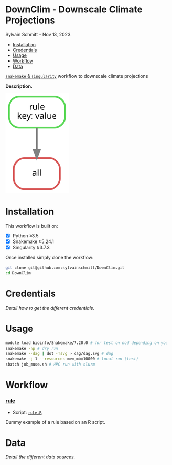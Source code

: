 # DownClim - Downscale Climate Projections
Sylvain Schmitt -
Nov 13, 2023

- [Installation](#installation)
- [Credentials](#credentials)
- [Usage](#usage)
- [Workflow](#workflow)
- [Data](#data)

[`snakemake` &
`singularity`](https://github.com/sylvainschmitt/snakemake_singularity)
workflow to downscale climate projections

**Description.**

![Workflow.](dag/dag.svg)

# Installation

This workflow is built on:

- [x] Python ≥3.5
- [x] Snakemake ≥5.24.1
- [x] Singularity ≥3.7.3

Once installed simply clone the workflow:

``` bash
git clone git@github.com:sylvainschmitt/DownClim.git
cd DownClim
```

# Credentials

*Detail how to get the different credentials.*

# Usage

``` bash
module load bioinfo/Snakemake/7.20.0 # for test on nod depending on your HPC
snakemake -np # dry run
snakemake --dag | dot -Tsvg > dag/dag.svg # dag
snakemake -j 1 --resources mem_mb=10000 # local run (test)
sbatch job_muse.sh # HPC run with slurm
```

# Workflow

### [rule](https://github.com/sylvainschmitt/smkTemplate/blob/main/rules/rule.smk)

- Script:
  [`rule.R`](https://github.com/sylvainschmitt/smkTemplate/blob/main/scripts/rule.R)

Dummy example of a rule based on an R script.

# Data

*Detail the different data sources.*
